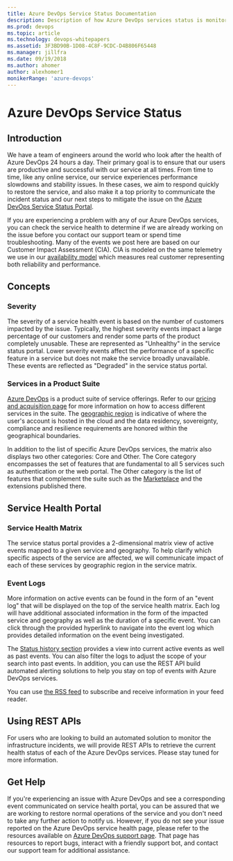 ```yaml
---
title: Azure DevOps Service Status Documentation
description: Description of how Azure DevOps services status is monitored and available to users
ms.prod: devops
ms.topic: article
ms.technology: devops-whitepapers
ms.assetid: 3F3BD90B-1D08-4C8F-9CDC-D4B806F65448
ms.manager: jillfra
ms.date: 09/19/2018
ms.author: ahomer
author: alexhomer1
monikerRange: 'azure-devops'
---
```


# Azure DevOps Service Status

## Introduction

We have a team of engineers around the world who look after the 
health of Azure DevOps 24 hours a day. Their primary goal is to ensure 
that our users are productive and successful with our service at all times. 
From time to time, like any online service, our service experiences performance 
slowdowns and stability issues. In these cases, we aim to respond quickly to 
restore the service, and also make it a top priority to communicate the incident 
status and our next steps to mitigate the issue on the
[Azure DevOps Service Status Portal](https://status.dev.azure.com).

If you are experiencing a problem with any of our Azure DevOps services, you can check the 
service health to determine if we are already working on the issue before you contact our 
support team or spend time troubleshooting. Many of the events we post here are based on our 
Customer Impact Assessment (CIA). CIA is modeled on the same telemetry we use in our 
[availability model](https://devblogs.microsoft.com/bharry/how-do-you-measure-quality-of-a-service/) 
which measures real customer representing both reliability and performance.

## Concepts 

### Severity

The severity of a service health event is based on the number of customers impacted by the issue. 
Typically, the highest severity events impact a large percentage of our customers and render some parts 
of the product completely unusable. These are represented as "Unhealthy" in the service status portal. 
Lower severity events affect the performance of a specific feature in a service but does not make the 
service broadly unavailable. These events are reflected as "Degraded" in the service status portal.

### Services in a Product Suite

[Azure DevOps](https://azure.microsoft.com/services/devops/) is a product suite of service offerings.
Refer to our [pricing and acquisition page](https://azure.microsoft.com/pricing/details/devops/azure-devops-services/)
for more information on how to access different services in the suite.
The [geographic region](https://azure.microsoft.com/en-us/global-infrastructure/geographies/) is indicative of where the
user's account is hosted in the cloud and the data residency, sovereignty, compliance
and resilience requirements are honored within the geographical boundaries.

In addition to the list of specific Azure DevOps services, the matrix also displays two other 
categories: Core and Other. The Core category encompasses the set of features that are fundamental to 
all 5 services such as authentication or the web portal. The Other category is the 
list of features that complement the suite such as the [Marketplace](https://marketplace.visualstudio.com/) 
and the extensions published there.  

## Service Health Portal 

### Service Health Matrix

The service status portal provides a 2-dimensional matrix view of active events mapped to a 
given service and geography. To help clarify which specific aspects of the service are affected, 
we will communicate impact of each of these services by geographic region in the service matrix.


### Event Logs

More information on active events can be found in the form of an "event log" that will be displayed on the top 
of the service health matrix. Each log will have additional associated information in the form of the impacted service 
and geography as well as the duration of a specific event. You can click through the provided hyperlink to navigate into 
the event log which provides detailed information on the event being investigated.

The [Status history section](https://status.dev.azure.com/_history) provides a view into current active 
events as well as past events. You can also filter the logs to adjust the scope of your search into past events. 
In addition, you can use the REST API build automated alerting solutions to help you stay on top of events with Azure 
DevOps services.

You can use [the RSS feed](https://status.dev.azure.com/_rss) to subscribe and receive information in your feed reader. 

## Using REST APIs

For users who are looking to build an automated solution to monitor the infrastructure incidents, 
we will provide REST APIs to retrieve the current health status of each of the Azure DevOps services. 
Please stay tuned for more information. 

## Get Help

If you're experiencing an issue with Azure DevOps and see a corresponding event communicated on service health portal, 
you can be assured that we are working to restore normal operations of the service and you don't need to take any further 
action to notify us. However, if you do not see your issue reported on the Azure DevOps service health page, please refer 
to the resources available on [Azure DevOps support page](https://azure.microsoft.com/support/devops/). That page has 
resources to report bugs, interact with a friendly support bot, and contact our support team for additional assistance.
   
